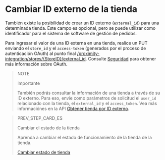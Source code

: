 # Cambiar ID externo de la tienda

También existe la posibilidad de crear un ID externo (`external_id`) para una determinada tienda. Este campo es opcional, pero se puede utilizar como identificador para el sistema de software de gestión de pedidos.

Para ingresar el valor de una ID externa en una tienda, realice un PUT enviando el `store_id` y el `access-token` (generados por el proceso de autenticación OAuth) al punto final [/proximity-integration/stores/{StoreID}/external_id](https://www.mercadopago[FAKER][URL][DOMAIN]/developers/es/reference/mp_delivery/_proximity-integration_store_id_external_id/put). Consulte [Seguridad](https://www.mercadopago[FAKER][URL][DOMAIN]/developers/es/guides/security/oauth/introduction) para obtener más información sobre OAuth.

> NOTE
>
> Importante
>
> También podrás consultar la información de una tienda a través de su ID externo. Para eso, envíe como parámetros de solicitud el `user_id` relacionado con la tienda, el `external_id` y el `access_token`. Vea más informaciónes en la API [Obtener tienda por ID externo](https://www.mercadopago[FAKER][URL][DOMINIO]/developers/pt/reference/mp_delivery/_proximity-integration_users_SellerID_stores_external_id_ExternalID/get).

> PREV_STEP_CARD_ES
>
> Cambiar el estado de la tienda
>
> Aprenda a cambiar el estado de funcionamiento de la tienda de la tienda.
>
> [Cambiar estado de tienda](https://www.mercadopago[FAKER][URL][DOMAIN]/developers/es/guias/mp-delivery/change-store-status)